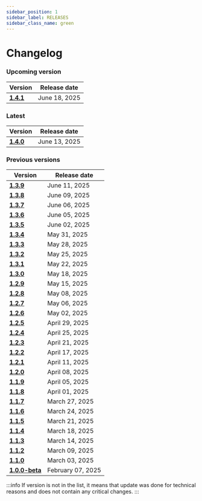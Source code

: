 ```yaml
---
sidebar_position: 1
sidebar_label: RELEASES
sidebar_class_name: green
---
```


# Changelog

### Upcoming version

| Version| Release date | 
|---|---|
|__[1.4.1](/docs/changelog/1.4.1)__| June 18, 2025 | 

### Latest

| Version| Release date | 
|---|---|
|__[1.4.0](/docs/changelog/1.4.0)__| June 13, 2025 | 

### Previous versions

| Version| Release date | 
|---|---|
|__[1.3.9](/docs/changelog/1.3.9)__| June 11, 2025 | 
|__[1.3.8](/docs/changelog/1.3.8)__| June 09, 2025 | 
|__[1.3.7](/docs/changelog/1.3.7)__| June 06, 2025 | 
|__[1.3.6](/docs/changelog/1.3.6)__| June 05, 2025 | 
|__[1.3.5](/docs/changelog/1.3.5)__| June 02, 2025 | 
|__[1.3.4](/docs/changelog/1.3.4)__| May 31, 2025 | 
|__[1.3.3](/docs/changelog/1.3.3)__| May 28, 2025 | 
|__[1.3.2](/docs/changelog/1.3.2)__| May 25, 2025 | 
|__[1.3.1](/docs/changelog/1.3.1)__| May 22, 2025 | 
|__[1.3.0](/docs/changelog/1.3.0)__| May 18, 2025 | 
|__[1.2.9](/docs/changelog/1.2.9)__| May 15, 2025 | 
|__[1.2.8](/docs/changelog/1.2.8)__| May 08, 2025 | 
|__[1.2.7](/docs/changelog/1.2.7)__| May 06, 2025 | 
|__[1.2.6](/docs/changelog/1.2.6)__| May 02, 2025 | 
|__[1.2.5](/docs/changelog/1.2.5)__| April 29, 2025 | 
|__[1.2.4](/docs/changelog/1.2.4)__| April 25, 2025 | 
|__[1.2.3](/docs/changelog/1.2.3)__| April 21, 2025 | 
|__[1.2.2](/docs/changelog/1.2.2)__| April 17, 2025 | 
|__[1.2.1](/docs/changelog/1.2.1)__| April 11, 2025 | 
|__[1.2.0](/docs/changelog/1.2.0)__| April 08, 2025 |
|__[1.1.9](/docs/changelog/1.1.9)__| April 05, 2025 | 
|__[1.1.8](/docs/changelog/1.1.8)__| April 01, 2025 | 
|__[1.1.7](/docs/changelog/1.1.7)__| March 27, 2025 | 
|__[1.1.6](/docs/changelog/1.1.6)__| March 24, 2025 | 
|__[1.1.5](/docs/changelog/1.1.5)__| March 21, 2025 | 
|__[1.1.4](/docs/changelog/1.1.4)__| March 18, 2025 | 
|__[1.1.3](/docs/changelog/1.1.3)__| March 14, 2025 | 
|__[1.1.2](/docs/changelog/1.1.2)__| March 09, 2025 | 
|__[1.1.0](/docs/changelog/1.1.0)__| March 03, 2025 | 
|__[1.0.0-beta](/docs/changelog/1.0.0)__| February 07, 2025 | 




:::info
If version is not in the list, it means that update was done for technical reasons and does not contain any critical changes.
:::
